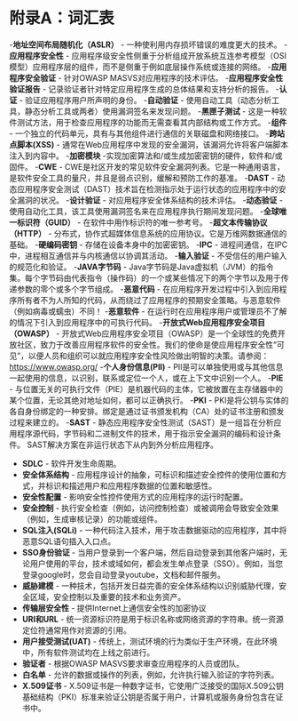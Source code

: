 # 附录A：词汇表

-**地址空间布局随机化（ASLR）** - 一种使利用内存损坏错误的难度更大的技术。
-**应用程序安全性** -  应用程序级安全性侧重于分析组成开放系统互连参考模型（OSI模型）应用程序层的组件，而不是侧重于例如底层操作系统或连接的网络。
-**应用程序安全验证** - 针对OWASP MASVS对应用程序的技术评估。
-**应用程序安全性验证报告** - 记录验证者针对特定应用程序生成的总体结果和支持分析的报告。
-**认证** - 验证应用程序用户所声明的身份。
-**自动验证** - 使用自动工具（动态分析工具，静态分析工具或两者）使用漏洞签名来发现问题。
-**黑匣子测试** - 这是一种软件测试方法，用于检查应用程序的功能而无需查看其内部结构或工作方式。
-**组件** - 一个独立的代码单元，具有与其他组件进行通信的关联磁盘和网络接口。
-**跨站点脚本(XSS)** - 通常在Web应用程序中发现的安全漏洞，该漏洞允许将客户端脚本注入到内容中。
-**加密模块** -实现加密算法和/或生成加密密钥的硬件，软件和/或固件。
-**CWE** - CWE是社区开发的常见软件安全漏洞列表。它是一种通用语言，是软件安全工具的量尺，并且是弱点识别，缓解和预防工作的基准。
-**DAST** - 动态应用程序安全测试（DAST）技术旨在检测指示处于运行状态的应用程序中的安全漏洞的状况。
-**设计验证** - 对应用程序安全体系结构的技术评估。
-**动态验证** - 使用自动化工具，该工具使用漏洞签名来在应用程序执行期间发现问题。
-**全球唯一标识符（GUID）** - 在软件中用作标识符的唯一参考号。
-**超文本传输​​协议（HTTP）** - 分布式，协作式超媒体信息系统的应用协议。它是万维网数据通信的基础。
-**硬编码密钥** - 存储在设备本身中的加密密钥。
-**IPC** - 进程间通信，在IPC中，进程相互通信并与内核通信以协调其活动。
-**输入验证** - 不受信任的用户输入的规范化和验证。
-**JAVA字节码** - Java字节码是Java虚拟机（JVM）的指令集。每个字节码由代表指令（操作码）的一个或某些情况下的两个字节以及用于传递参数的零个或多个字节组成。
-**恶意代码** - 在应用程序开发过程中引入到应用程序所有者不为人所知的代码，从而绕过了应用程序的预期安全策略。与恶意软件（例如病毒或蠕虫）不同！
-**恶意软件** - 在运行时在应用程序用户或管理员不了解的情况下引入到应用程序中的可执行代码。
-**开放式Web应用程序安全项目（OWASP）** - 开放式Web应用程序安全项目（OWASP）是一个全球性的免费开放社区，致力于改善应用程序软件的安全性。我们的使命是使应用程序安全性“可见”，以便人员和组织可以就应用程序安全性风险做出明智的决策。请参阅：<https://www.owasp.org/>
-**个人身份信息(PII)** - PII是可以单独使用或与其他信息一起使用的信息，以识别，联系或定位一个人，或在上下文中识别一个人。
-**PIE** - 与位置无关的可执行文件（PIE）是机器代码的主体，它被放置在主存储器中的某个位置，无论其绝对地址如何，都可以正确执行。
-**PKI** - PKI是将公钥与实体的各自身份绑定的一种安排。绑定是通过证书颁发机构（CA）处的证书注册和颁发过程来建立的。
-**SAST** - 静态应用程序安全性测试（SAST）是一组旨在分析应用程序源代码，字节码和二进制文件的技术，用于指示安全漏洞的编码和设计条件。 SAST解​​决方案在非运行状态下从内到外分析应用程序。
- **SDLC** - 软件开发生命周期。
- **安全体系结构** - 应用程序设计的抽象，可标识和描述安全控件的使用位置和方式，并标识和描述用户和应用程序数据的位置和敏感性。
- **安全性配置** - 影响安全性控件使用方式的应用程序的运行时配置。
- **安全控制** - 执行安全检查（例如，访问控制检查）或被调用会导致安全效果（例如，生成审核记录）的功能或组件。
- **SQL注入(SQLi)** - 一种代码注入技术，用于攻击数据驱动的应用程序，其中将恶意SQL语句插入入口点。
- **SSO身份验证** - 当用户登录到一个客户端，然后自动登录到其他客户端时，无论用户使用的平台，技术或域如何，都会发生单点登录（SSO）。例如，当您登录google时，您会自动登录youtube，文档和邮件服务。
- **威胁建模** - 一种技术，包括开发日益完善的安全体系结构以识别威胁代理，安全区域，安全控制以及重要的技术和业务资产。
- **传输层安全性** - 提供Internet上通信安全性的加密协议
- **URI和URL** - 统一资源标识符是用于标识名称或网络资源的字符串。统一资源定位符通常用作对资源的引用。
- **用户接受测试(UAT)** - 传统上，测试环境的行为类似于生产环境，在此环境中，所有软件测试均在上线之前进行。
- **验证者** - 根据OWASP MASVS要求审查应用程序的人员或团队。
- **白名单** - 允许的数据或操作的列表，例如，允许执行输入验证的字符列表。
- **X.509证书** -  X.509证书是一种数字证书，它使用广泛接受的国际X.509公钥基础结构（PKI）标准来验证公钥是否属于用户，计算机或服务身份包含在证书中。
